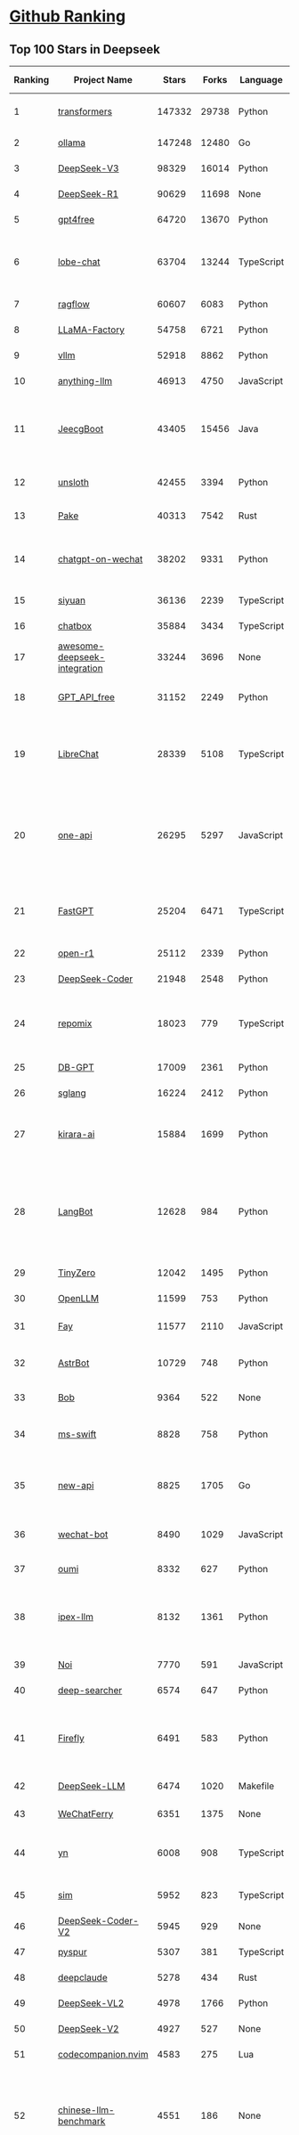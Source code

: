 [Github Ranking](../README.md)
==========

## Top 100 Stars in Deepseek

| Ranking | Project Name | Stars | Forks | Language | Open Issues | Description | Last Commit |
| ------- | ------------ | ----- | ----- | -------- | ----------- | ----------- | ----------- |
| 1 | [transformers](https://github.com/huggingface/transformers) | 147332 | 29738 | Python | 1054 | 🤗 Transformers: the model-definition framework for state-of-the-art machine learning models in text, vision, audio, and multimodal models, for both inference and training.  | 2025-07-23T02:47:47Z |
| 2 | [ollama](https://github.com/ollama/ollama) | 147248 | 12480 | Go | 1620 | Get up and running with Llama 3.3, DeepSeek-R1, Phi-4, Gemma 3, Mistral Small 3.1 and other large language models. | 2025-07-23T01:35:46Z |
| 3 | [DeepSeek-V3](https://github.com/deepseek-ai/DeepSeek-V3) | 98329 | 16014 | Python | 42 | None | 2025-06-27T08:46:37Z |
| 4 | [DeepSeek-R1](https://github.com/deepseek-ai/DeepSeek-R1) | 90629 | 11698 | None | 59 | None | 2025-06-27T08:35:54Z |
| 5 | [gpt4free](https://github.com/xtekky/gpt4free) | 64720 | 13670 | Python | 9 | The official gpt4free repository \| various collection of powerful language models \| o4, o3 and deepseek r1, gpt-4.1, gemini 2.5 | 2025-07-21T15:36:03Z |
| 6 | [lobe-chat](https://github.com/lobehub/lobe-chat) | 63704 | 13244 | TypeScript | 838 | 🤯 Lobe Chat - an open-source, modern design AI chat framework. Supports multiple AI providers (OpenAI / Claude 4 / Gemini / DeepSeek / Ollama / Qwen), Knowledge Base (file upload / RAG ), one click install MCP Marketplace and Artifacts / Thinking. One-click FREE deployment of your private AI Agent application. | 2025-07-23T03:31:47Z |
| 7 | [ragflow](https://github.com/infiniflow/ragflow) | 60607 | 6083 | Python | 2476 | RAGFlow is an open-source RAG (Retrieval-Augmented Generation) engine based on deep document understanding. | 2025-07-23T03:01:24Z |
| 8 | [LLaMA-Factory](https://github.com/hiyouga/LLaMA-Factory) | 54758 | 6721 | Python | 514 | Unified Efficient Fine-Tuning of 100+ LLMs & VLMs (ACL 2024) | 2025-07-21T06:15:36Z |
| 9 | [vllm](https://github.com/vllm-project/vllm) | 52918 | 8862 | Python | 1808 | A high-throughput and memory-efficient inference and serving engine for LLMs | 2025-07-23T03:48:31Z |
| 10 | [anything-llm](https://github.com/Mintplex-Labs/anything-llm) | 46913 | 4750 | JavaScript | 244 | The all-in-one Desktop & Docker AI application with built-in RAG, AI agents, No-code agent builder, MCP compatibility,  and more. | 2025-07-23T01:31:43Z |
| 11 | [JeecgBoot](https://github.com/jeecgboot/JeecgBoot) | 43405 | 15456 | Java | 32 | 🔥企业级低代码平台集成了AI应用平台，帮助企业快速实现低代码开发和构建AI应用！前后端分离架构 SpringBoot，SpringCloud、Mybatis，Ant Design4、 Vue3.0、TS+vite！强大的代码生成器让前后端代码一键生成，无需写任何代码! 引领AI低代码开发模式: AI生成->OnlineCoding-> 代码生成-> 手工MERGE，显著的提高效率，又不失灵活~ | 2025-07-22T02:08:49Z |
| 12 | [unsloth](https://github.com/unslothai/unsloth) | 42455 | 3394 | Python | 667 | Fine-tuning & Reinforcement Learning for LLMs. 🦥 Train Qwen3, Llama 4, DeepSeek-R1, Gemma 3, TTS 2x faster with 70% less VRAM. | 2025-07-22T20:18:43Z |
| 13 | [Pake](https://github.com/tw93/Pake) | 40313 | 7542 | Rust | 66 | 🤱🏻 Turn any webpage into a desktop app with Rust.  🤱🏻 利用 Rust 轻松构建轻量级多端桌面应用 | 2025-03-25T12:35:16Z |
| 14 | [chatgpt-on-wechat](https://github.com/zhayujie/chatgpt-on-wechat) | 38202 | 9331 | Python | 299 | 基于大模型搭建的聊天机器人，同时支持 微信公众号、企业微信应用、飞书、钉钉 等接入，可选择ChatGPT/Claude/DeepSeek/文心一言/讯飞星火/通义千问/ Gemini/GLM-4/Kimi/LinkAI，能处理文本、语音和图片，访问操作系统和互联网，支持基于自有知识库进行定制企业智能客服。 | 2025-06-29T14:41:10Z |
| 15 | [siyuan](https://github.com/siyuan-note/siyuan) | 36136 | 2239 | TypeScript | 404 | A privacy-first, self-hosted, fully open source personal knowledge management software, written in typescript and golang. | 2025-07-23T03:48:09Z |
| 16 | [chatbox](https://github.com/chatboxai/chatbox) | 35884 | 3434 | TypeScript | 775 | User-friendly Desktop Client App for AI Models/LLMs (GPT, Claude, Gemini, Ollama...) | 2025-07-22T06:21:52Z |
| 17 | [awesome-deepseek-integration](https://github.com/deepseek-ai/awesome-deepseek-integration) | 33244 | 3696 | None | 84 | Integrate the DeepSeek API into popular softwares | 2025-05-13T09:05:21Z |
| 18 | [GPT_API_free](https://github.com/chatanywhere/GPT_API_free) | 31152 | 2249 | Python | 21 | Free ChatGPT&DeepSeek API Key，免费ChatGPT&DeepSeek API。免费接入DeepSeek API和GPT4 API，支持 gpt \| deepseek \| claude \| gemini \| grok 等排名靠前的常用大模型。 | 2025-07-18T15:32:32Z |
| 19 | [LibreChat](https://github.com/danny-avila/LibreChat) | 28339 | 5108 | TypeScript | 159 | Enhanced ChatGPT Clone: Features Agents, DeepSeek, Anthropic, AWS, OpenAI, Responses API, Azure, Groq, o1, GPT-4o, Mistral, OpenRouter, Vertex AI, Gemini, Artifacts, AI model switching, message search, Code Interpreter, langchain, DALL-E-3, OpenAPI Actions, Functions, Secure Multi-User Auth, Presets, open-source for self-hosting. Active project. | 2025-07-23T03:00:17Z |
| 20 | [one-api](https://github.com/songquanpeng/one-api) | 26295 | 5297 | JavaScript | 868 | LLM API 管理 & 分发系统，支持 OpenAI、Azure、Anthropic Claude、Google Gemini、DeepSeek、字节豆包、ChatGLM、文心一言、讯飞星火、通义千问、360 智脑、腾讯混元等主流模型，统一 API 适配，可用于 key 管理与二次分发。单可执行文件，提供 Docker 镜像，一键部署，开箱即用。LLM API management & key redistribution system, unifying multiple providers under a single API. Single binary, Docker-ready, with an English UI. | 2025-07-18T18:11:50Z |
| 21 | [FastGPT](https://github.com/labring/FastGPT) | 25204 | 6471 | TypeScript | 576 | FastGPT is a knowledge-based platform built on the LLMs, offers a comprehensive suite of out-of-the-box capabilities such as data processing, RAG retrieval, and visual AI workflow orchestration, letting you easily develop and deploy complex question-answering systems without the need for extensive setup or configuration. | 2025-07-23T04:02:07Z |
| 22 | [open-r1](https://github.com/huggingface/open-r1) | 25112 | 2339 | Python | 283 | Fully open reproduction of DeepSeek-R1 | 2025-07-21T12:43:31Z |
| 23 | [DeepSeek-Coder](https://github.com/deepseek-ai/DeepSeek-Coder) | 21948 | 2548 | Python | 110 | DeepSeek Coder: Let the Code Write Itself | 2024-05-21T09:52:58Z |
| 24 | [repomix](https://github.com/yamadashy/repomix) | 18023 | 779 | TypeScript | 95 | 📦 Repomix is a powerful tool that packs your entire repository into a single, AI-friendly file. Perfect for when you need to feed your codebase to Large Language Models (LLMs) or other AI tools like Claude, ChatGPT, DeepSeek, Perplexity, Gemini, Gemma, Llama, Grok, and more. | 2025-07-23T02:05:01Z |
| 25 | [DB-GPT](https://github.com/eosphoros-ai/DB-GPT) | 17009 | 2361 | Python | 417 | AI Native Data App Development framework with AWEL(Agentic Workflow Expression Language) and Agents | 2025-07-23T02:58:45Z |
| 26 | [sglang](https://github.com/sgl-project/sglang) | 16224 | 2412 | Python | 524 | SGLang is a fast serving framework for large language models and vision language models. | 2025-07-23T04:04:42Z |
| 27 | [kirara-ai](https://github.com/lss233/kirara-ai) | 15884 | 1699 | Python | 13 | 🤖 可 DIY 的 多模态 AI 聊天机器人 \| 🚀 快速接入 微信、 QQ、Telegram、等聊天平台 \| 🦈支持DeepSeek、Grok、Claude、Ollama、Gemini、OpenAI \| 工作流系统、网页搜索、AI画图、人设调教、虚拟女仆、语音对话 \|  | 2025-06-28T19:24:48Z |
| 28 | [LangBot](https://github.com/langbot-app/LangBot) | 12628 | 984 | Python | 100 | 🤩 Easy-to-use global IM bot platform designed for the LLM era / 简单易用的大模型即时通信机器人开发平台 ⚡️ Bots for QQ / QQ频道 / Discord / WeChat（企业微信）/ Telegram / 飞书 / 钉钉 / Slack 🧩 Integrated with ChatGPT、DeepSeek、Dify、n8n、Claude、Google Gemini、xAI、PPIO、Ollama、阿里云百炼、SiliconFlow、Qwen、Moonshot(Kimi K2)、SillyTraven、MCP、WeClone etc. LLM & Agent & RAG | 2025-07-22T03:05:21Z |
| 29 | [TinyZero](https://github.com/Jiayi-Pan/TinyZero) | 12042 | 1495 | Python | 67 | Minimal reproduction of DeepSeek R1-Zero | 2025-04-24T21:58:07Z |
| 30 | [OpenLLM](https://github.com/bentoml/OpenLLM) | 11599 | 753 | Python | 3 | Run any open-source LLMs, such as DeepSeek and Llama, as OpenAI compatible API endpoint in the cloud. | 2025-07-21T16:51:05Z |
| 31 | [Fay](https://github.com/xszyou/Fay) | 11577 | 2110 | JavaScript | 108 | fay是一个帮助数字人（2.5d、3d、移动、pc、网页）或大语言模型（openai兼容、deepseek）连通业务系统的mcp框架。 | 2025-07-04T12:23:54Z |
| 32 | [AstrBot](https://github.com/AstrBotDevs/AstrBot) | 10729 | 748 | Python | 252 | ✨ 易上手的多平台 LLM 聊天机器人及开发框架 ✨ 支持 QQ、QQ频道、Telegram、企微、飞书、钉钉 \| 知识库、MCP 服务器、OpenAI、DeepSeek、Gemini、硅基流动、月之暗面、Ollama、OneAPI、Dify | 2025-07-23T02:51:45Z |
| 33 | [Bob](https://github.com/ripperhe/Bob) | 9364 | 522 | None | 108 | Bob 是一款 macOS 平台的翻译和 OCR 软件。 | 2025-01-24T08:30:17Z |
| 34 | [ms-swift](https://github.com/modelscope/ms-swift) | 8828 | 758 | Python | 754 | Use PEFT or Full-parameter to CPT/SFT/DPO/GRPO 500+ LLMs (Qwen3, Qwen3-MoE, Llama4, InternLM3, DeepSeek-R1, ...) and 200+ MLLMs (Qwen2.5-VL, Qwen2.5-Omni, Qwen2-Audio, Ovis2, InternVL3, Llava, GLM4v, Phi4, ...) (AAAI 2025). | 2025-07-22T16:30:52Z |
| 35 | [new-api](https://github.com/QuantumNous/new-api) | 8825 | 1705 | Go | 254 | AI模型接口管理与分发系统，支持将多种大模型转为统一格式调用，支持OpenAI、Claude等格式，可供个人或者企业内部管理与分发渠道使用，本项目基于One API二次开发。🍥 The next-generation LLM gateway and AI asset management system supports multiple languages. | 2025-07-23T03:21:05Z |
| 36 | [wechat-bot](https://github.com/wangrongding/wechat-bot) | 8490 | 1029 | JavaScript | 100 | 🤖一个基于 WeChaty 结合 DeepSeek / ChatGPT / Kimi / 讯飞等Ai服务实现的微信机器人 ，可以用来帮助你自动回复微信消息，或者管理微信群/好友，检测僵尸粉等... | 2025-07-22T16:57:14Z |
| 37 | [oumi](https://github.com/oumi-ai/oumi) | 8332 | 627 | Python | 32 | Easily fine-tune, evaluate and deploy Qwen3, DeepSeek-R1, Llama 4 or any open source LLM / VLM! | 2025-07-23T03:53:06Z |
| 38 | [ipex-llm](https://github.com/intel/ipex-llm) | 8132 | 1361 | Python | 1194 | Accelerate local LLM inference and finetuning (LLaMA, Mistral, ChatGLM, Qwen, DeepSeek, Mixtral, Gemma, Phi, MiniCPM, Qwen-VL, MiniCPM-V, etc.) on Intel XPU (e.g., local PC with iGPU and NPU, discrete GPU such as Arc, Flex and Max); seamlessly integrate with llama.cpp, Ollama, HuggingFace, LangChain, LlamaIndex, vLLM, DeepSpeed, Axolotl, etc. | 2025-07-21T08:20:20Z |
| 39 | [Noi](https://github.com/lencx/Noi) | 7770 | 591 | JavaScript | 164 | 🚀 Power Your World with AI - Explore, Extend, Empower. | 2025-05-01T02:21:25Z |
| 40 | [deep-searcher](https://github.com/zilliztech/deep-searcher) | 6574 | 647 | Python | 38 | Open Source Deep Research Alternative to Reason and Search on Private Data. Written in Python. | 2025-07-10T12:40:41Z |
| 41 | [Firefly](https://github.com/yangjianxin1/Firefly) | 6491 | 583 | Python | 204 | Firefly: 大模型训练工具，支持训练Qwen2.5、Qwen2、Yi1.5、Phi-3、Llama3、Gemma、MiniCPM、Yi、Deepseek、Orion、Xverse、Mixtral-8x7B、Zephyr、Mistral、Baichuan2、Llma2、Llama、Qwen、Baichuan、ChatGLM2、InternLM、Ziya2、Vicuna、Bloom等大模型 | 2024-10-24T02:27:42Z |
| 42 | [DeepSeek-LLM](https://github.com/deepseek-ai/DeepSeek-LLM) | 6474 | 1020 | Makefile | 33 | DeepSeek LLM: Let there be answers | 2024-02-04T12:22:16Z |
| 43 | [WeChatFerry](https://github.com/lich0821/WeChatFerry) | 6351 | 1375 | None | 21 | 微信机器人，可接入DeepSeek、Gemini、ChatGPT、ChatGLM、讯飞星火、Tigerbot等大模型。微信 hook WeChat Robot Hook. | 2025-05-25T01:43:57Z |
| 44 | [yn](https://github.com/purocean/yn) | 6008 | 908 | TypeScript | 41 | A highly extensible Markdown editor. Version control, AI Copilot, mind map, documents encryption, code snippet running, integrated terminal, chart embedding, HTML applets, Reveal.js, plug-in, and macro replacement. | 2025-07-15T11:19:41Z |
| 45 | [sim](https://github.com/simstudioai/sim) | 5952 | 823 | TypeScript | 20 | Sim Studio is an open-source AI agent workflow builder. Sim Studio's interface is a lightweight, intuitive way to quickly build and deploy LLMs that connect with your favorite tools. | 2025-07-23T04:05:57Z |
| 46 | [DeepSeek-Coder-V2](https://github.com/deepseek-ai/DeepSeek-Coder-V2) | 5945 | 929 | None | 53 | DeepSeek-Coder-V2: Breaking the Barrier of Closed-Source Models in Code Intelligence | 2024-09-24T12:09:45Z |
| 47 | [pyspur](https://github.com/PySpur-Dev/pyspur) | 5307 | 381 | TypeScript | 26 | A visual playground for agentic workflows: Iterate over your agents 10x faster | 2025-07-20T19:18:16Z |
| 48 | [deepclaude](https://github.com/getAsterisk/deepclaude) | 5278 | 434 | Rust | 48 | A high-performance LLM inference API and Chat UI that integrates DeepSeek R1's CoT reasoning traces with Anthropic Claude models. | 2025-05-21T11:58:16Z |
| 49 | [DeepSeek-VL2](https://github.com/deepseek-ai/DeepSeek-VL2) | 4978 | 1766 | Python | 96 | DeepSeek-VL2: Mixture-of-Experts Vision-Language Models for Advanced Multimodal Understanding | 2025-02-26T05:03:42Z |
| 50 | [DeepSeek-V2](https://github.com/deepseek-ai/DeepSeek-V2) | 4927 | 527 | None | 78 | DeepSeek-V2: A Strong, Economical, and Efficient Mixture-of-Experts Language Model | 2024-09-25T10:23:55Z |
| 51 | [codecompanion.nvim](https://github.com/olimorris/codecompanion.nvim) | 4583 | 275 | Lua | 0 | ✨ AI-powered coding, seamlessly in Neovim | 2025-07-22T17:05:04Z |
| 52 | [chinese-llm-benchmark](https://github.com/jeinlee1991/chinese-llm-benchmark) | 4551 | 186 | None | 27 | ReLE中文大模型能力评测（持续更新）：目前已囊括257个大模型，覆盖chatgpt、gpt-4.1、o4-mini、谷歌gemini-2.5、Claude、智谱GLM-Z1、文心一言、qwen-max、百川、讯飞星火、商汤senseChat、minimax等商用模型， 以及DeepSeek-R1-0528、qwq-32b、deepseek-v3、qwen3、llama4、phi-4、glm4、gemma3、mistral、书生internLM2.5等开源大模型。不仅提供排行榜，也提供规模超200万的大模型缺陷库！方便广大社区研究分析、改进大模型。 | 2025-07-18T07:54:13Z |
| 53 | [cube-studio](https://github.com/tencentmusic/cube-studio) | 4459 | 769 | Jupyter Notebook | 28 | cube studio开源云原生一站式机器学习/深度学习/大模型AI平台，mlops算法链路全流程，支持大数据平台对接，notebook在线开发，拖拉拽任务流pipeline编排，多机多卡分布式训练，超参搜索，推理服务VGPU虚拟化，边缘计算，标注平台自动化标注，deepseek等大模型sft微调/奖励模型/强化学习训练，vllm/ollama/mindie大模型多机推理，私有知识库，AI模型市场，支持国产cpu/gpu/npu 昇腾生态，支持RDMA，支持pytorch/tf/mxnet/deepspeed/paddle/colossalai/horovod/ray/volcano等分布式 | 2025-06-19T12:21:04Z |
| 54 | [Awesome-LLM-Inference](https://github.com/xlite-dev/Awesome-LLM-Inference) | 4270 | 295 | Python | 0 | 📚A curated list of Awesome LLM/VLM Inference Papers with Codes: Flash-Attention, Paged-Attention, WINT8/4, Parallelism, etc.🎉 | 2025-07-23T03:43:50Z |
| 55 | [DeepSeek-VL](https://github.com/deepseek-ai/DeepSeek-VL) | 3927 | 577 | Python | 41 | DeepSeek-VL: Towards Real-World Vision-Language Understanding | 2024-04-24T05:01:06Z |
| 56 | [paperless-ai](https://github.com/clusterzx/paperless-ai) | 3869 | 152 | JavaScript | 11 | An automated document analyzer for Paperless-ngx using OpenAI API, Ollama, Deepseek-r1, Azure and all OpenAI API compatible Services to automatically analyze and tag your documents. | 2025-07-22T06:17:44Z |
| 57 | [forge](https://github.com/antinomyhq/forge) | 3846 | 1188 | Rust | 44 | AI enabled pair programmer for Claude, GPT, O Series, Grok, Deepseek, Gemini and 300+ models | 2025-07-23T01:34:39Z |
| 58 | [fastllm](https://github.com/ztxz16/fastllm) | 3809 | 387 | C++ | 259 | fastllm是后端无依赖的高性能大模型推理库。同时支持张量并行推理稠密模型和混合模式推理MOE模型，任意10G以上显卡即可推理满血DeepSeek。双路9004/9005服务器+单显卡部署DeepSeek满血满精度原版模型，单并发20tps；INT4量化模型单并发30tps，多并发可达60+。 | 2025-07-14T03:45:47Z |
| 59 | [deepchat](https://github.com/ThinkInAIXYZ/deepchat) | 3710 | 468 | TypeScript | 64 | 🐬DeepChat - A smart assistant that connects powerful AI to your personal world | 2025-07-23T00:48:29Z |
| 60 | [deep-research](https://github.com/u14app/deep-research) | 3662 | 906 | JavaScript | 20 | Use any LLMs (Large Language Models) for Deep Research. Support SSE API and MCP server. | 2025-07-21T03:22:01Z |
| 61 | [autoMate](https://github.com/yuruotong1/autoMate) | 3601 | 456 | Python | 6 | Like Manus, Computer Use Agent(CUA) and Omniparser, we are computer-using agents.AI-driven local automation assistant that uses natural language to make computers work by themselves | 2025-05-14T01:11:31Z |
| 62 | [Awesome-MCP-ZH](https://github.com/yzfly/Awesome-MCP-ZH) | 3401 | 201 | None | 0 | MCP 资源精选， MCP指南，Claude MCP，MCP Servers, MCP Clients | 2025-06-29T13:28:11Z |
| 63 | [AChat](https://github.com/AprilNEA/AChat) | 3268 | 1212 | TypeScript | 22 | 🌊 AChat - An open-source/self-hosted/local-first AI platform, designed for enterprises and teams, perfectly combining powerful local processing capabilities with seamless remote synchronization. | 2025-07-17T09:09:21Z |
| 64 | [Awesome-LLM-Reasoning](https://github.com/atfortes/Awesome-LLM-Reasoning) | 3243 | 191 | None | 4 | Reasoning in LLMs: Papers and Resources, including Chain-of-Thought, OpenAI o1, and DeepSeek-R1 🍓 | 2025-05-07T10:43:07Z |
| 65 | [gpustack](https://github.com/gpustack/gpustack) | 3130 | 314 | Python | 450 | Simple, scalable AI model deployment on GPU clusters | 2025-07-23T03:00:45Z |
| 66 | [ruby-openai](https://github.com/alexrudall/ruby-openai) | 3128 | 367 | Ruby | 26 | OpenAI API + Ruby! 🤖❤️ Now with Responses API + DeepSeek! | 2025-07-16T13:33:46Z |
| 67 | [Sidekick](https://github.com/johnbean393/Sidekick) | 2977 | 121 | Swift | 16 | A native macOS app that allows users to chat with a local LLM that can respond with information from files, folders and websites on your Mac without installing any other software. Powered by llama.cpp. | 2025-07-07T19:30:25Z |
| 68 | [csghub](https://github.com/OpenCSGs/csghub) | 2953 | 391 | Vue | 42 | CSGHub is a brand-new open-source platform for managing LLMs, developed by the OpenCSG team. It offers both open-source and on-premise/SaaS solutions, with features comparable to Hugging Face. Gain full control over the lifecycle of LLMs, datasets, and agents, with Python SDK compatibility with Hugging Face. Join us! ⭐️ | 2025-07-23T03:42:15Z |
| 69 | [MaiBot](https://github.com/MaiM-with-u/MaiBot) | 2877 | 335 | Python | 28 | 麦麦bot，一款专注于 群组聊天 的赛博网友（比较专注）多平台智能体 | 2025-07-23T01:16:56Z |
| 70 | [DeepSeek-Math](https://github.com/deepseek-ai/DeepSeek-Math) | 2825 | 534 | Python | 33 | DeepSeekMath: Pushing the Limits of Mathematical Reasoning in Open Language Models | 2024-04-15T07:55:37Z |
| 71 | [DeepClaude](https://github.com/ErlichLiu/DeepClaude) | 2711 | 504 | Python | 22 | Unleash Next-Level AI! 🚀  💻 Code Generation: DeepSeek r1 + Claude 3.7 Sonnet - Unparalleled Performance! 📝 Content Creation: DeepSeek r1 + Gemini 2.5 Pro - Superior Quality! 🔌 OpenAI-Compatible. 🌊 Streaming & Non-Streaming Support.  ✨ Experience the Future of AI – Today! Click to Try Now! ✨ | 2025-07-16T09:08:40Z |
| 72 | [SmartSub](https://github.com/buxuku/SmartSub) | 2674 | 182 | TypeScript | 69 | 「妙幕」是一款跨平台客户端工具，可以批量为视频或者音频生成字幕文件，并支持对字幕进行翻译，支持百度、火山、openai、ollama、deepseek 等多家翻译 | 2025-07-02T09:23:09Z |
| 73 | [deepseek-free-api](https://github.com/LLM-Red-Team/deepseek-free-api) | 2635 | 763 | TypeScript | 31 | 🚀 DeepSeek-V3 & R1大模型逆向API【特长：良心厂商】（官方贼便宜，建议直接走官方），支持高速流式输出、多轮对话，联网搜索，R1深度思考，零配置部署，多路token支持，仅供测试，如需商用请前往官方开放平台。 | 2025-05-12T18:49:27Z |
| 74 | [ruby_llm](https://github.com/crmne/ruby_llm) | 2589 | 190 | Ruby | 36 | Stop juggling AI SDKs! RubyLLM offers one delightful Ruby interface for OpenAI, Anthropic, Gemini, Bedrock, OpenRouter, DeepSeek, Ollama & compatible APIs. Chat, Vision, Audio, PDF, Images, Embeddings, Tools, Streaming & Rails integration. | 2025-07-22T20:56:05Z |
| 75 | [MCP-Chinese-Getting-Started-Guide](https://github.com/liaokongVFX/MCP-Chinese-Getting-Started-Guide) | 2527 | 150 | None | 0 | Model Context Protocol(MCP) 编程极速入门 | 2025-04-23T14:06:41Z |
| 76 | [rag-web-ui](https://github.com/rag-web-ui/rag-web-ui) | 2524 | 254 | TypeScript | 22 | RAG Web UI is an intelligent dialogue system based on RAG (Retrieval-Augmented Generation) technology. | 2025-04-27T06:27:16Z |
| 77 | [wechat-assistant-pro](https://github.com/leochen-g/wechat-assistant-pro) | 2240 | 349 | JavaScript | 24 | 智能微秘书,全能微信机器人管理平台,简单的方式接入ChatGPT,FastGPT,Dify,Coze,扣子,DeepSeek.支持绘图，语音识别，语音发送，定时任务，支持企微、公众号、5G 消息、WhatsApp | 2025-07-09T09:34:27Z |
| 78 | [deepseek-engineer](https://github.com/Doriandarko/deepseek-engineer) | 2238 | 389 | Python | 8 | A powerful coding assistant application that integrates with the DeepSeek API to process user conversations and generate structured JSON responses. Through an intuitive command-line interface, it can read local file contents, create new files, and apply diff edits to existing files in real time. | 2025-05-31T18:38:25Z |
| 79 | [AingDesk](https://github.com/aingdesk/AingDesk) | 2215 | 236 | TypeScript | 51 | AingDesk是一款简单好用的AI助手，支持知识库、模型API、分享、联网搜索、智能体，它还在飞快成长中。 AingDesk is a simple and easy-to-use AI assistant that supports knowledge bases, model APIs, sharing, internet search, and intelligent agents. It is still growing rapidly. | 2025-07-02T02:26:17Z |
| 80 | [ComfyUI-Copilot](https://github.com/AIDC-AI/ComfyUI-Copilot) | 2209 | 163 | TypeScript | 17 | An AI-powered custom node for ComfyUI designed to enhance workflow automation and provide intelligent assistance | 2025-07-22T11:51:16Z |
| 81 | [ai-chatbot-framework](https://github.com/alfredfrancis/ai-chatbot-framework) | 2101 | 736 | TypeScript | 6 | A python chatbot framework with Natural Language Understanding and Artificial Intelligence. | 2025-05-21T12:43:21Z |
| 82 | [PolyglotPDF](https://github.com/CBIhalsen/PolyglotPDF) | 2069 | 285 | Python | 6 | (eBook，PDFs Translation) A multilingual eBook processing tool supporting all eBook formats. Features online and offline translation while preserving original layouts. Compatible with both scanned and digital PDFs. Elegant user interface. The world's highest-performing open-source layout-preserving eBook translator. | 2025-07-03T16:09:47Z |
| 83 | [go-stock](https://github.com/ArvinLovegood/go-stock) | 2053 | 333 | Go | 2 | 🦄🦄🦄AI赋能股票分析：AI加持的股票分析/选股工具。股票行情获取，AI热点资讯分析，AI资金/财务分析，涨跌报警推送。支持A股，港股，美股。支持市场整体/个股情绪分析，AI辅助选股等。数据全部保留在本地。支持DeepSeek，OpenAI， Ollama，LMStudio，AnythingLLM，硅基流动，火山方舟，阿里云百炼等平台或模型。 | 2025-07-22T08:54:30Z |
| 84 | [deep-research-web-ui](https://github.com/AnotiaWang/deep-research-web-ui) | 1967 | 266 | Vue | 36 | (Supports DeepSeek R1) An AI-powered research assistant that performs iterative, deep research on any topic by combining search engines, web scraping, and large language models. | 2025-06-26T01:51:49Z |
| 85 | [FlyEnv](https://github.com/xpf0000/FlyEnv) | 1882 | 157 | TypeScript | 26 | All-In-One Full-Stack Environment Management Tool. Help developers quickly set up a local development environment. Core Modules: Ollama, DeepSeek, Apache, Nginx, Caddy, Tomcat. MySQL, MariaDB, PostgreSQL, MongoDB. Mailpit. PHP, Java, NodeJS, Python, Go, Rust, Erlang, Ruby. Redis, RabbitMQ. Elasticsearch. DNS Server, FTP Server | 2025-07-21T16:00:38Z |
| 86 | [DemoGPT](https://github.com/melih-unsal/DemoGPT) | 1848 | 211 | Python | 5 | 🤖 Everything you need to create an LLM Agent—tools, prompts, frameworks, and models—all in one place. | 2025-05-19T14:54:40Z |
| 87 | [maxtext](https://github.com/AI-Hypercomputer/maxtext) | 1843 | 387 | Python | 56 | A simple, performant and scalable Jax LLM! | 2025-07-22T23:56:01Z |
| 88 | [comfyui_LLM_party](https://github.com/heshengtao/comfyui_LLM_party) | 1795 | 148 | Python | 54 | LLM Agent Framework in ComfyUI includes MCP sever, Omost,GPT-sovits, ChatTTS,GOT-OCR2.0, and FLUX prompt nodes,access to Feishu,discord,and adapts to all llms with similar openai / aisuite interfaces, such as o1,ollama, gemini, grok, qwen, GLM, deepseek, kimi,doubao. Adapted to local llms, vlm, gguf such as llama-3.3 Janus-Pro, Linkage graphRAG | 2025-06-22T08:42:11Z |
| 89 | [papersgpt-for-zotero](https://github.com/papersgpt/papersgpt-for-zotero) | 1789 | 54 | JavaScript | 43 | Chat Multiple PDFs in Zotero AI with Gemini, Grok 4, DeepSeek, GPT, ChatGPT, Claude, OpenRouter, Gemma 3, Qwen 3 | 2025-07-10T17:02:38Z |
| 90 | [DeepSeek-MoE](https://github.com/deepseek-ai/DeepSeek-MoE) | 1752 | 286 | Python | 17 | DeepSeekMoE: Towards Ultimate Expert Specialization in Mixture-of-Experts Language Models | 2024-01-16T12:18:10Z |
| 91 | [cube-studio](https://github.com/data-infra/cube-studio) | 1743 | 113 | Jupyter Notebook | 13 | cube studio开源云原生一站式机器学习/深度学习/大模型AI平台，算法链路全流程，支持大数据平台对接，notebook在线开发，拖拉拽任务流pipeline编排，多机多卡分布式训练，超参搜索，推理服务VGPU虚拟化，边缘计算，标注平台，自动化标注，deepseek等大模型sft微调/奖励模型/ppo强化学习训练，vllm/ollama/mindie大模型多机推理，私有知识库，AI模型市场，支持国产cpu/gpu/npu 昇腾生态，支持RDMA，支持pytorch/tf/mxnet/deepspeed/paddle/colossalai/horovod/ray/volcano等分布式 | 2025-07-07T03:48:44Z |
| 92 | [magic-resume](https://github.com/JOYCEQL/magic-resume) | 1737 | 217 | TypeScript | 12 | free online AI resume editor | 2025-06-16T15:12:36Z |
| 93 | [GalTransl](https://github.com/GalTransl/GalTransl) | 1645 | 111 | Python | 25 | 支持GPT-4/Claude/Deepseek/Sakura等大语言模型的Galgame自动化翻译解决方案  Automated translation solution for visual novels supporting GPT-4/Claude/Deepseek/Sakura | 2025-07-22T10:46:12Z |
| 94 | [Yuxi-Know](https://github.com/xerrors/Yuxi-Know) | 1634 | 170 | Vue | 13 | 基于智能体 RAG 知识库的知识图谱问答系统。Langgraph + VueJS + Flask + Neo4j。大模型适配 OpenAI、Ollama、vLLM、国内主流大模型平台的模型调用。支持推理模型DeepSeek-R1、联网检索、工具调用。 | 2025-07-22T20:02:44Z |
| 95 | [MCP-SuperAssistant](https://github.com/srbhptl39/MCP-SuperAssistant) | 1600 | 184 | TypeScript | 47 | Brings MCP to ChatGPT, DeepSeek, Perplexity, Grok, Gemini, Google AI Studio, OpenRouter, DeepSeek, T3 Chat and more... | 2025-07-14T00:42:15Z |
| 96 | [DeepSeek-RAG-Chatbot](https://github.com/SaiAkhil066/DeepSeek-RAG-Chatbot) | 1552 | 213 | Python | 10 | 100 % FREE, Private (No Internet) DeepSeek’s Advanced RAG: Boost Your RAG Chatbot: Hybrid Retrieval (BM25 + FAISS) + Neural Reranking + HyDe🚀 | 2025-03-28T15:51:36Z |
| 97 | [awesome-yolo-object-detection](https://github.com/coderonion/awesome-yolo-object-detection) | 1541 | 212 | None | 0 | 🚀🚀🚀 A collection of some awesome public YOLO object detection series projects and the related object detection datasets. | 2025-05-31T02:13:33Z |
| 98 | [EmoLLM](https://github.com/SmartFlowAI/EmoLLM) | 1508 | 190 | Python | 3 | 心理健康大模型 (LLM x Mental Health), Pre & Post-training & Dataset & Evaluation & Depoly & RAG,  with InternLM / Qwen / Baichuan / DeepSeek / Mixtral / LLama / GLM series models | 2025-05-18T15:43:36Z |
| 99 | [GRPO-Zero](https://github.com/policy-gradient/GRPO-Zero) | 1488 | 69 | Python | 6 | Implementing DeepSeek R1's GRPO algorithm from scratch | 2025-04-18T14:13:35Z |
| 100 | [zenfeed](https://github.com/glidea/zenfeed) | 1400 | 83 | Go | 5 | Make RSS 📰 great again with AI 🧠✨!! | 2025-07-16T03:40:50Z |

